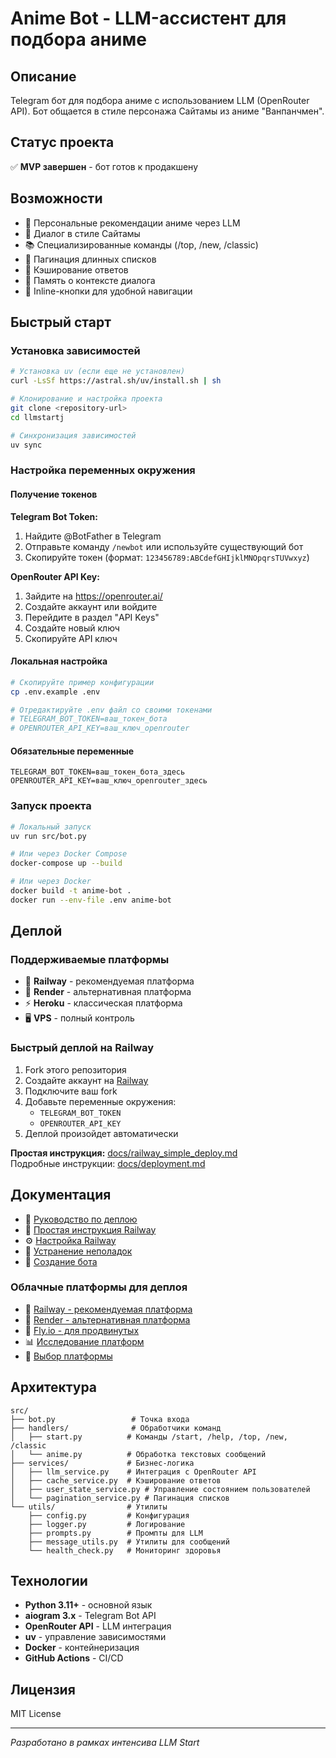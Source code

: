 # Anime Bot - LLM-ассистент для подбора аниме

## Описание
Telegram бот для подбора аниме с использованием LLM (OpenRouter API). Бот общается в стиле персонажа Сайтамы из аниме "Ванпанчмен".

## Статус проекта
✅ **MVP завершен** - бот готов к продакшену

## Возможности
- 🤖 Персональные рекомендации аниме через LLM
- 💬 Диалог в стиле Сайтамы
- 📚 Специализированные команды (/top, /new, /classic)
- 🔄 Пагинация длинных списков
- 💾 Кэширование ответов
- 🧠 Память о контексте диалога
- 📱 Inline-кнопки для удобной навигации

## Быстрый старт

### Установка зависимостей
```bash
# Установка uv (если еще не установлен)
curl -LsSf https://astral.sh/uv/install.sh | sh

# Клонирование и настройка проекта
git clone <repository-url>
cd llmstartj

# Синхронизация зависимостей
uv sync
```

### Настройка переменных окружения

#### Получение токенов

**Telegram Bot Token:**
1. Найдите @BotFather в Telegram
2. Отправьте команду `/newbot` или используйте существующий бот
3. Скопируйте токен (формат: `123456789:ABCdefGHIjklMNOpqrsTUVwxyz`)

**OpenRouter API Key:**
1. Зайдите на https://openrouter.ai/
2. Создайте аккаунт или войдите
3. Перейдите в раздел "API Keys"
4. Создайте новый ключ
5. Скопируйте API ключ

#### Локальная настройка
```bash
# Скопируйте пример конфигурации
cp .env.example .env

# Отредактируйте .env файл со своими токенами
# TELEGRAM_BOT_TOKEN=ваш_токен_бота
# OPENROUTER_API_KEY=ваш_ключ_openrouter
```

#### Обязательные переменные
```
TELEGRAM_BOT_TOKEN=ваш_токен_бота_здесь
OPENROUTER_API_KEY=ваш_ключ_openrouter_здесь
```

### Запуск проекта
```bash
# Локальный запуск
uv run src/bot.py

# Или через Docker Compose
docker-compose up --build

# Или через Docker
docker build -t anime-bot .
docker run --env-file .env anime-bot
```

## Деплой

### Поддерживаемые платформы
- 🚂 **Railway** - рекомендуемая платформа
- 🎨 **Render** - альтернативная платформа
- ⚡ **Heroku** - классическая платформа
- 🖥️ **VPS** - полный контроль

### Быстрый деплой на Railway
1. Fork этого репозитория
2. Создайте аккаунт на [Railway](https://railway.app/)
3. Подключите ваш fork
4. Добавьте переменные окружения:
   - `TELEGRAM_BOT_TOKEN`
   - `OPENROUTER_API_KEY`
5. Деплой произойдет автоматически

**Простая инструкция:** [docs/railway_simple_deploy.md](docs/railway_simple_deploy.md)  
Подробные инструкции: [docs/deployment.md](docs/deployment.md)

## Документация

- 📖 [Руководство по деплою](docs/deployment.md)
- 🚀 [Простая инструкция Railway](docs/railway_simple_deploy.md)
- ⚙️ [Настройка Railway](docs/railway_setup_guide.md)
- 🔧 [Устранение неполадок](docs/troubleshooting.md)
- 🤖 [Создание бота](doc/guides/telegram_bot_creation.md)

### Облачные платформы для деплоя

- 🚂 [Railway - рекомендуемая платформа](docs/railway_deployment_guide.md)
- 🎨 [Render - альтернативная платформа](docs/render_deployment_guide.md)
- 🚀 [Fly.io - для продвинутых](docs/fly_deployment_guide.md)
- 📊 [Исследование платформ](docs/cloud_platforms_research.md)
- 🎯 [Выбор платформы](docs/cloud_deployment_choice.md)

## Архитектура

```
src/
├── bot.py                 # Точка входа
├── handlers/              # Обработчики команд
│   ├── start.py          # Команды /start, /help, /top, /new, /classic
│   └── anime.py          # Обработка текстовых сообщений
├── services/             # Бизнес-логика
│   ├── llm_service.py    # Интеграция с OpenRouter API
│   ├── cache_service.py  # Кэширование ответов
│   ├── user_state_service.py # Управление состоянием пользователей
│   └── pagination_service.py # Пагинация списков
└── utils/                # Утилиты
    ├── config.py         # Конфигурация
    ├── logger.py         # Логирование
    ├── prompts.py        # Промпты для LLM
    ├── message_utils.py  # Утилиты для сообщений
    └── health_check.py   # Мониторинг здоровья
```

## Технологии

- **Python 3.11+** - основной язык
- **aiogram 3.x** - Telegram Bot API
- **OpenRouter API** - LLM интеграция
- **uv** - управление зависимостями
- **Docker** - контейнеризация
- **GitHub Actions** - CI/CD

## Лицензия

MIT License

---
*Разработано в рамках интенсива LLM Start*

